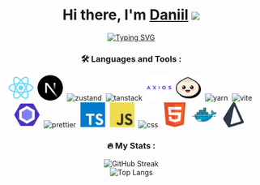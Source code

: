 <h1 align="center">Hi there, I'm <a href="https://github.com/FantomStudy" target="_blank">Daniil</a>
<img src="https://github.com/blackcater/blackcater/raw/main/images/Hi.gif" height="32"/></h1>

<div align="center">
  
  [![Typing SVG](https://readme-typing-svg.herokuapp.com?color=%2336BCF7&lines=Frontend+developer&center=true)](https://git.io/typing-svg)
  
  ### 🛠️ Languages and Tools :
  <img src="https://github.com/devicons/devicon/blob/master/icons/react/react-original.svg" alt="react-js" width="50" height="50" />&nbsp;
  <img src="https://github.com/devicons/devicon/blob/master/icons/nextjs/nextjs-original.svg" alt="next-js" width="50" height="50" />&nbsp;
  <img src="https://api.iconify.design/devicon:zustand.svg" alt="zustand" width="50" height="50" />&nbsp;
  <img src="https://github.com/user-attachments/assets/a86e457d-be7d-4aa0-bfa5-496bd444b9d1" alt="tanstack" width="50" height="50" />&nbsp;
  <img src="https://github.com/devicons/devicon/blob/master/icons/axios/axios-plain-wordmark.svg" alt="axios" width="50" height="50" />&nbsp;
  <img src="https://github.com/devicons/devicon/blob/master/icons/bun/bun-original.svg" alt="bun" width="50" height="50" />&nbsp;
  <img src="https://api.iconify.design/logos:yarn.svg" alt="yarn" width="50" height="50" />&nbsp;
  <img src="https://api.iconify.design/vscode-icons:file-type-vite.svg" alt="vite" width="50" height="50" />&nbsp;
  <img src="https://github.com/devicons/devicon/blob/master/icons/eslint/eslint-original.svg" alt="eslint" width="50" height="50" />&nbsp;
  <img src="https://api.iconify.design/vscode-icons:file-type-prettier.svg" alt="prettier" width="50" height="50" />&nbsp;
  <img src="https://github.com/devicons/devicon/blob/master/icons/typescript/typescript-original.svg" alt="ts" width="50" height="50" />&nbsp;
  <img src="https://github.com/devicons/devicon/blob/master/icons/javascript/javascript-original.svg" alt="js" width="50" height="50" />&nbsp;
  <img src="https://camo.githubusercontent.com/55193e90935d7e70c00f1e32a92183a65e82237e16045b007d17f02043c23ebb/68747470733a2f2f63737364622e6f72672f696d616765732f6373732e737667" alt="css" width="50" height="50" />&nbsp;
  <img src="https://github.com/devicons/devicon/blob/master/icons/html5/html5-original.svg" alt="html"  height="50" />&nbsp;
  <img src="https://github.com/devicons/devicon/blob/master/icons/docker/docker-original.svg" alt="docker" width="50"  height="50" />&nbsp;
  <img src="https://github.com/devicons/devicon/blob/master/icons/prisma/prisma-original.svg" alt="prisma" width="50"  height="50" />&nbsp;

  ### :fire: My Stats :

  <picture>
    <source media="(prefers-color-scheme: dark)" srcset="https://github-streak-stats-rust.vercel.app?user=FantomStudy&theme=tokyonight&hide_border=true">
    <source media="(prefers-color-scheme: light)" srcset="https://github-streak-stats-rust.vercel.app?user=FantomStudy&theme=telegram&hide_border=true">
    <img alt="GitHub Streak" src="https://github-streak-stats-rust.vercel.app?user=FantomStudy&theme=telegram&hide_border=true">
  </picture>
  </br>
  <picture>
    <source media="(prefers-color-scheme: dark)" srcset="https://github-readme-stats.vercel.app/api/top-langs/?username=FantomStudy&layout=compact&theme=tokyonight&hide_border=true">
    <source media="(prefers-color-scheme: light)" srcset="https://github-readme-stats.vercel.app/api/top-langs/?username=FantomStudy&layout=compact&theme=default&hide_border=true">
    <img alt="Top Langs" src="https://github-readme-stats.vercel.app/api/top-langs/?username=FantomStudy&layout=compact&theme=default&hide_border=true">
  </picture>

</div>
  
